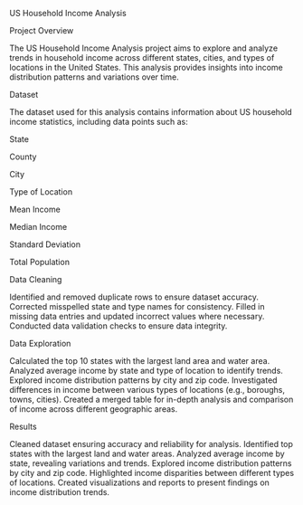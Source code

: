 US Household Income Analysis

Project Overview

The US Household Income Analysis project aims to explore and analyze trends in household income across different states, cities, and types of locations in the United States. This analysis provides insights into income distribution patterns and variations over time.


Dataset

The dataset used for this analysis contains information about US household income statistics, including data points such as:


State

County

City

Type of Location

Mean Income

Median Income

Standard Deviation

Total Population


Data Cleaning

Identified and removed duplicate rows to ensure dataset accuracy.
Corrected misspelled state and type names for consistency.
Filled in missing data entries and updated incorrect values where necessary.
Conducted data validation checks to ensure data integrity.


Data Exploration

Calculated the top 10 states with the largest land area and water area.
Analyzed average income by state and type of location to identify trends.
Explored income distribution patterns by city and zip code.
Investigated differences in income between various types of locations (e.g., boroughs, towns, cities).
Created a merged table for in-depth analysis and comparison of income across different geographic areas.


Results

Cleaned dataset ensuring accuracy and reliability for analysis.
Identified top states with the largest land and water areas.
Analyzed average income by state, revealing variations and trends.
Explored income distribution patterns by city and zip code.
Highlighted income disparities between different types of locations.
Created visualizations and reports to present findings on income distribution trends.
